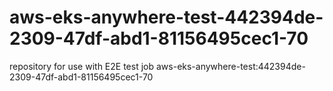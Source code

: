 # aws-eks-anywhere-test-442394de-2309-47df-abd1-81156495cec1-70
repository for use with E2E test job aws-eks-anywhere-test:442394de-2309-47df-abd1-81156495cec1-70
